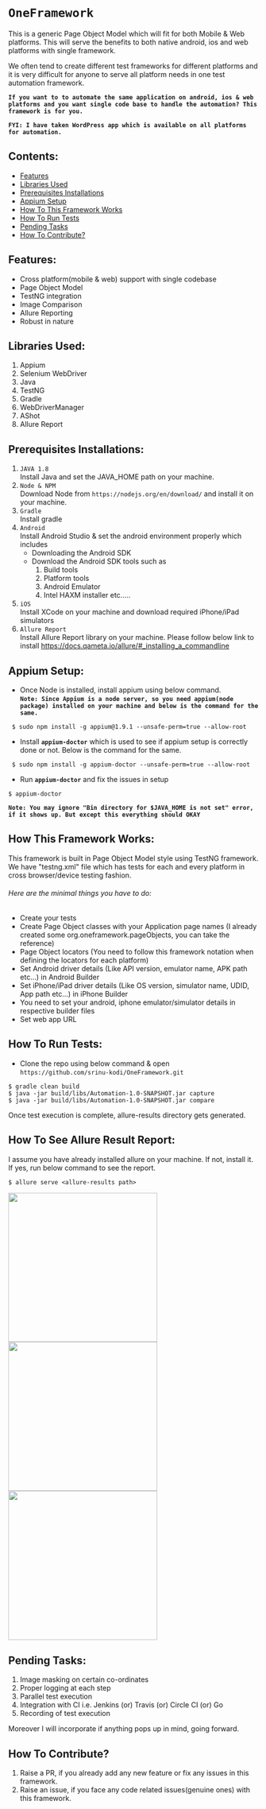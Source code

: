 # `OneFramework`
This is a generic Page Object Model which will fit for both Mobile & Web platforms.
This will serve the benefits to both native android, ios and web platforms with single framework.

We often tend to create different test frameworks for different platforms and it is very difficult for anyone to serve all platform needs in one test automation framework.

<b>`If you want to to automate the same application on android, ios & web platforms and you want single code base to handle the automation? This framework is for you.`</b>

<b>`FYI: I have taken WordPress app which is available on all platforms for automation.`</b>

## Contents:

* [Features](#features)
* [Libraries Used](#libraries-used)
* [Prerequisites Installations](#prerequisites-installations)
* [Appium Setup](#appium-setup)
* [How To This Framework Works](#how-this-framework-works)
* [How To Run Tests](#how-to-run-tests)
* [Pending Tasks](#pending-tasks)
* [How To Contribute?](#how-to-contribute)

## Features:

* Cross platform(mobile & web) support with single codebase
* Page Object Model
* TestNG integration
* Image Comparison
* Allure Reporting
* Robust in nature

## Libraries Used:

1. Appium
2. Selenium WebDriver
3. Java
4. TestNG
5. Gradle
6. WebDriverManager
7. AShot
8. Allure Report

## Prerequisites Installations:

1. `JAVA 1.8`<br>
    Install Java and set the JAVA_HOME path on your machine.
2. `Node & NPM`<br>
    Download Node from `https://nodejs.org/en/download/` and install it on your machine.
3. `Gradle`<br>
    Install gradle
4.  `Android`<br>
    Install Android Studio & set the android environment properly which includes<br>
    -  Downloading the Android SDK
    -  Download the Android SDK tools such as 
       1. Build tools
       2. Platform tools
       3. Android Emulator
       4. Intel HAXM installer etc.....
5.  `iOS`<br>
    Install XCode on your machine and download required iPhone/iPad simulators
6.  `Allure Report`<br>
    Install Allure Report library on your machine. Please follow below link to install
    https://docs.qameta.io/allure/#_installing_a_commandline

## Appium Setup:

- Once Node is installed, install appium using below command.<br>
<b>`Note: Since Appium is a node server, so you need appium(node package) installed on your machine and below is the command for the same.`</b>
``` 
 $ sudo npm install -g appium@1.9.1 --unsafe-perm=true --allow-root 
```
- Install <b>`appium-doctor`</b> which is used to see if appium setup is correctly done or not. Below is the command for the same.<br>
``` 
 $ sudo npm install -g appium-doctor --unsafe-perm=true --allow-root
```
- Run <b>`appium-doctor`</b> and fix the issues in setup<br>
```
$ appium-doctor
```
 
<b>`Note: You may ignore "Bin directory for $JAVA_HOME is not set" error, if it shows up. But except this everything should OKAY`</b>

## How This Framework Works:

This framework is built in Page Object Model style using TestNG framework.<br>
We have "testng.xml" file which has tests for each and every platform in cross browser/device testing fashion.
 
###### Here are the minimal things you have to do:
 
 - Create your tests 
 - Create Page Object classes with your Application page names (I already created some org.oneframework.pageObjects, you can take the reference)
 - Page Object locators (You need to follow this framework notation when defining the locators for each platform)
 - Set Android driver details (Like API version, emulator name, APK path etc...) in Android Builder
 - Set iPhone/iPad driver details (Like OS version, simulator name, UDID, App path etc...) in iPhone Builder
 - You need to set your android, iphone emulator/simulator details in respective builder files
 - Set web app URL
 
## How To Run Tests:

- Clone the repo using below command & open<br>
    `https://github.com/srinu-kodi/OneFramework.git`

```
$ gradle clean build
$ java -jar build/libs/Automation-1.0-SNAPSHOT.jar capture
$ java -jar build/libs/Automation-1.0-SNAPSHOT.jar compare
```
Once test execution is complete, allure-results directory gets generated.
## How To See Allure Result Report:

I assume you have already installed allure on your machine. If not, install it. If yes, run below command to see the report.
```
$ allure serve <allure-results path>
```

<img src="https://res.cloudinary.com/dxeolpmip/image/upload/v1546104798/allureReportDashboard.png" width="300"> <img src="https://res.cloudinary.com/dxeolpmip/image/upload/v1546104798/allureReportGraph.png" width="300"> <img src="https://res.cloudinary.com/dxeolpmip/image/upload/v1546104798/allureDetailExecutionReport.png" width="300" >

## Pending Tasks:

1. Image masking on certain co-ordinates
2. Proper logging at each step
3. Parallel test execution
4. Integration with CI i.e. Jenkins (or) Travis (or) Circle CI (or) Go
5. Recording of test execution

Moreover I will incorporate if anything pops up in mind, going forward.<br>

## How To Contribute?

1. Raise a PR, if you already add any new feature or fix any issues in this framework.
2. Raise an issue, if you face any code related issues(genuine ones) with this framework.<br>